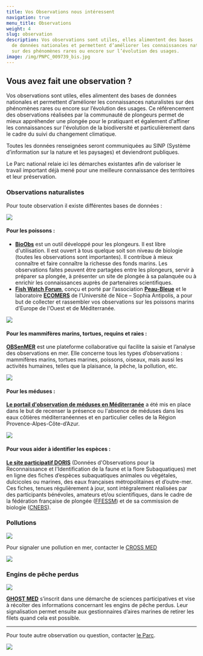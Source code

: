 ```yaml
---
title: Vos Observations nous intéressent
navigation: true
menu_title: Observations
weight: 4
slug: observation
description: Vos observations sont utiles, elles alimentent des bases
  de données nationales et permettent d’améliorer les connaissances naturalistes,
  sur des phénomènes rares ou encore sur l’évolution des usages.
image: /img/PNPC_009739_bis.jpg
---
```

## Vous avez fait une observation ?

Vos observations sont utiles, elles alimentent des bases de données nationales et permettent d’améliorer les connaissances naturalistes sur des phénomènes rares ou encore sur l’évolution des usages. Ce référencement des observations réalisées par la communauté de plongeurs permet de mieux appréhender une plongée pour le pratiquant et également d'affiner les connaissances sur l'évolution de la biodiversité et particulièrement dans le cadre du suivi du changement climatique.

Toutes les données renseignées seront communiquées au SINP (Système d’information sur la nature et les paysages) et deviendront publiques.

Le Parc national relaie ici les démarches existantes afin de valoriser le travail important déjà mené pour une meilleure connaissance des territoires et leur préservation.

### Observations naturalistes

Pour toute observation il existe différentes bases de données :

![](/img/fishwatch.png)

#### Pour les poissons :

* **[BioObs](https://bioobs.fr )** est un outil développé pour les plongeurs. Il est libre d'utilisation. Il est ouvert à tous quelque soit son niveau de biologie (toutes les observations sont importantes). Il contribue à mieux connaître et faire connaître la richesse des fonds marins. Les observations faites peuvent être partagées entre les plongeurs, servir à préparer sa plongée, à présenter un site de plongée à sa palanquée ou à enrichir les connaissances auprès de partenaires scientifiques.
* **[Fish Watch Forum](https://www.fish-watch.org/)**, conçu et porté par l’association **[Peau-Bleue](http://www.peaubleue.org/index.php)** et le laboratoire **[ECOMERS](http://www.unice.fr/ecomers/)** de l’Université de Nice – Sophia Antipolis, a pour but de collecter et rassembler vos observations sur les poissons marins d'Europe de l'Ouest et de Méditerranée.

![](/img/cetaces.png)

#### Pour les mammifères marins, tortues, requins et raies :

**[OBSenMER](http://www.obsenmer.org/)** est une plateforme collaborative qui facilite la saisie et l’analyse des observations en mer. Elle concerne tous les types d’observations : mammifères marins, tortues marines, poissons, oiseaux, mais aussi les activités humaines, telles que la plaisance, la pêche, la pollution, etc.

![](/img/meduse.png)

#### Pour les méduses :

**[Le portail d'observation de méduses en Méditerranée](http://meduse.acri.fr/home/home.php)** a été mis en place dans le but de recenser la présence ou l'absence de méduses dans les eaux côtières méditerranéennes et en particulier celles de la Région Provence-Alpes-Côte-d’Azur.

![](/img/meduse.png)

#### Pour vous aider à identifier les espèces :

**[Le site participatif DORIS](https://doris.ffessm.fr/)** (Données d'Observations pour la Reconnaissance et l'Identification de la faune et la flore Subaquatiques) met en ligne des fiches d’espèces subaquatiques animales ou végétales, dulcicoles ou marines, des eaux françaises métropolitaines et d’outre-mer. Ces fiches, tenues régulièrement à jour, sont intégralement réalisées par des participants bénévoles, amateurs et/ou scientifiques, dans le cadre de la fédération française de plongée ([FFESSM](http://www.ffessm.fr/)) et de sa commission de biologie ([CNEBS](http://biologie.ffessm.fr/)).

### Pollutions

![](/img/polution.png)

Pour signaler une pollution en mer, contacter le [CROSS MED](http://www.dirm.mediterranee.developpement-durable.gouv.fr/cross-med-r43.html)

![](/img/cross.png)

### Engins de pêche perdus

![](/img/enginsdepeche.png)

**[GHOST MED](https://www.mio.univ-amu.fr/ghostmed/)** s’inscrit dans une démarche de sciences participatives et vise à récolter des informations concernant les engins de pêche perdus. Leur signalisation permet ensuite aux gestionnaires d’aires marines de retirer les filets quand cela est possible.

---

Pour toute autre observation ou question, contacter [le Parc](http://www.portcros-parcnational.fr/fr/formulaire-contact).

![](/img/apnee.png)
